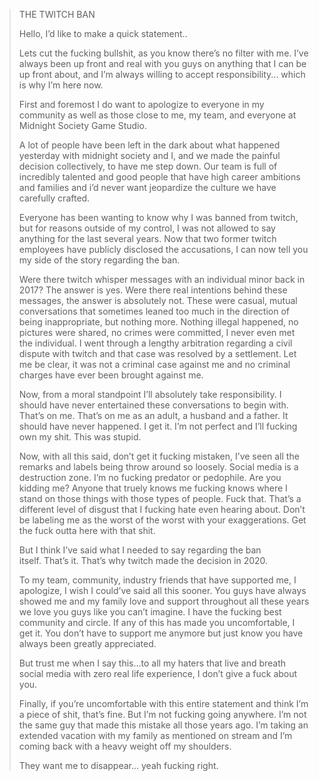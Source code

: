 > THE TWITCH BAN
>
> Hello, I’d like to make a quick statement..
>
> Lets cut the fucking bullshit, as you know there’s no filter with me. I’ve always been up front and real with you guys on anything that I can be up front about, and I’m always willing to accept responsibility... which is why I’m here now.
>
> First and foremost I do want to apologize to everyone in my community as well as those close to me, my team, and everyone at Midnight Society Game Studio.
>
> A lot of people have been left in the dark about what happened yesterday with midnight society and I, and we made the painful decision collectively, to have me step down. Our team is full of incredibly talented and good people that have high career ambitions and families and i’d never want jeopardize the culture we have carefully crafted.
>
> Everyone has been wanting to know why I was banned from twitch, but for reasons outside of my control, I was not allowed to say anything for the last several years. Now that two former twitch employees have publicly disclosed the accusations, I can now tell you my side of the story regarding the ban.
>
> Were there twitch whisper messages with an individual minor back in 2017? The answer is yes. Were there real intentions behind these messages, the answer is absolutely not. These were casual, mutual conversations that sometimes leaned too much in the direction of being inappropriate, but nothing more. Nothing illegal happened, no pictures were shared, no crimes were committed, I never even met the individual. I went through a lengthy arbitration regarding a civil dispute with twitch and that case was resolved by a settlement. Let me be clear, it was not a criminal case against me and no criminal charges have ever been brought against me.
>
> Now, from a moral standpoint I’ll absolutely take responsibility. I should have never entertained these conversations to begin with. That’s on me. That’s on me as an adult, a husband and a father. It should have never happened. I get it. I’m not perfect and I’ll fucking own my shit. This was stupid.
>
> Now, with all this said, don’t get it fucking mistaken, I’ve seen all the remarks and labels being throw around so loosely. Social media is a destruction zone. I’m no fucking predator or pedophile. Are you kidding me? Anyone that truely knows me fucking knows where I stand on those things with those types of people. Fuck that. That’s a different level of disgust that I fucking hate even hearing about. Don’t be labeling me as the worst of the worst with your exaggerations. Get the fuck outta here with that shit.
>
> But I think I’ve said what I needed to say regarding the ban itself. That’s it. That’s why twitch made the decision in 2020.
>
> To my team, community, industry friends that have supported me, I apologize, I wish I could’ve said all this sooner. You guys have always showed me and my family love and support throughout all these years we love you guys like you can’t imagine. I have the fucking best community and circle. If any of this has made you uncomfortable, I get it. You don’t have to support me anymore but just know you have always been greatly appreciated. 
>
> But trust me when I say this...to all my haters that live and breath social media with zero real life experience, I don’t give a fuck about you.
>
> Finally, if you’re uncomfortable with this entire statement and think I’m a piece of shit, that’s fine. But I’m not fucking going anywhere. I’m not the same guy that made this mistake all those years ago. I’m taking an extended vacation with my family as mentioned on stream and I’m coming back with a heavy weight off my shoulders.
>
> They want me to disappear... yeah fucking right.
